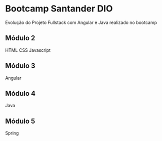 # Bootcamp Santander DIO
Evolução do Projeto Fullstack com Angular e Java realizado no bootcamp

## Módulo 2
HTML
CSS
Javascript

## Módulo 3 
Angular

## Módulo 4
Java

## Módulo 5
Spring